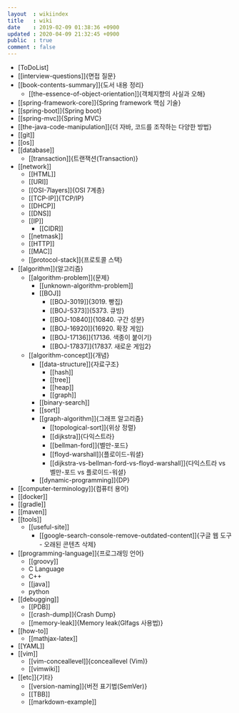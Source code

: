```yaml
---
layout  : wikiindex
title   : wiki
date    : 2019-02-09 01:38:36 +0900
updated : 2020-04-09 21:32:45 +0900
public  : true
comment : false
---
```


* [ToDoList]
* [[interview-questions]]{면접 질문}
* [[book-contents-summary]]{도서 내용 정리}
	* [[the-essence-of-object-orientation]]{객체지향의 사실과 오해}
* [[spring-framework-core]]{Spring framework 핵심 기술}
* [[spring-boot]]{Spring boot}
* [[spring-mvc]]{Spring MVC}
* [[the-java-code-manipulation]]{더 자바, 코드를 조작하는 다양한 방법}
* [[git]]
* [[os]]
* [[database]]
	* [[transaction]]{트랜잭션(Transaction)}
* [[network]]
	* [[HTML]]
	* [[URI]]
	* [[OSI-7layers]]{OSI 7계층}
	* [[TCP-IP]]{TCP/IP}
	* [[DHCP]]
	* [[DNS]]
	* [[IP]]
		* [[CIDR]]
	* [[netmask]]
	* [[HTTP]]
	* [[MAC]]
	* [[protocol-stack]]{프로토콜 스택}
* [[algorithm]]{알고리즘}
	* [[algorithm-problem]]{문제}
		* [[unknown-algorithm-problem]]
		* [[BOJ]]
			* [[BOJ-3019]]{3019. 빵집}
			* [[BOJ-5373]]{5373. 큐빙}
			* [[BOJ-10840]]{10840. 구간 성분}
			* [[BOJ-16920]]{16920. 확장 게임}
			* [[BOJ-17136]]{17136. 색종이 붙이기}
			* [[BOJ-17837]]{17837. 새로운 게임2}
	* [[algorithm-concept]]{개념}
		* [[data-structure]]{자료구조}
			* [[hash]]
			* [[tree]]
			* [[heap]]
			* [[graph]]
		* [[binary-search]]
		* [[sort]]
		* [[graph-algorithm]]{그래프 알고리즘}
			* [[topological-sort]]{위상 정렬}
			* [[dijkstra]]{다익스트라}
			* [[bellman-ford]]{벨만-포드}
			* [[floyd-warshall]]{플로이드-워셜}
			* [[dijkstra-vs-bellman-ford-vs-floyd-warshall]]{다익스트라 vs 벨만-포드 vs 플로이드-워셜}
		* [[dynamic-programming]]{DP}
* [[computer-terminology]]{컴퓨터 용어}
* [[docker]]
* [[gradle]]
* [[maven]]
* [[tools]]
    * [[useful-site]]
        * [[google-search-console-remove-outdated-content]]{구글 웹 도구 - 오래된 콘텐츠 삭제}
* [[programming-language]]{프로그래밍 언어}
    * [[groovy]]
	* C Language
	* C++
	* [[java]]
	* python
* [[debugging]]
	* [[PDB]]
	* [[crash-dump]]{Crash Dump}
	* [[memory-leak]]{Memory leak(Glfags 사용법)}
* [[how-to]]
    * [[mathjax-latex]]
* [[YAML]]
* [[vim]]
    * [[vim-conceallevel]]{conceallevel (Vim)}
	* [[vimwiki]]
* [[etc]]{기타}
	* [[version-naming]]{버전 표기법(SemVer)}
	* [[TBB]]
	* [[markdown-example]]
